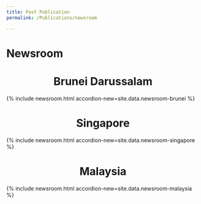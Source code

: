 ```yaml
---
title: Past Publication
permalink: /Publications/newsroom

---
```

<h1>Newsroom</h1>
<h1 style="text-align: center;">Brunei Darussalam</h1>
{% include newsroom.html accordion-new=site.data.newsroom-brunei %}
<h1 style="text-align: center;">Singapore</h1>
{% include newsroom.html accordion-new=site.data.newsroom-singapore %}
<h1 style="text-align: center;">Malaysia</h1>
{% include newsroom.html accordion-new=site.data.newsroom-malaysia %}